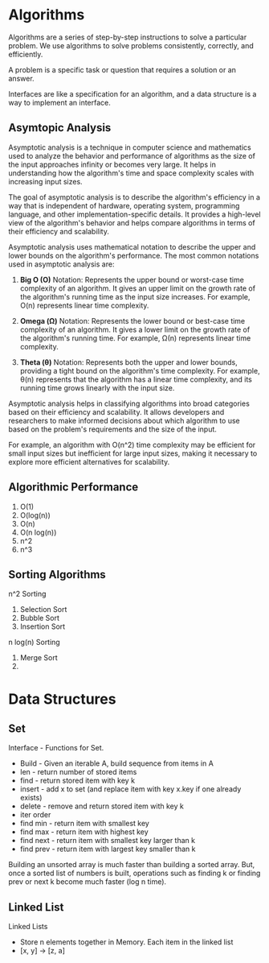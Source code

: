 # Algorithms
Algorithms are a series of step-by-step instructions to solve a particular problem.  We use algorithms to solve problems consistently, correctly, and efficiently.

A problem is a specific task or question that requires a solution or an answer.

Interfaces are like a specification for an algorithm, and a data structure is a way to implement an interface.

## Asymtopic Analysis
Asymptotic analysis is a technique in computer science and mathematics used to analyze the behavior and performance of algorithms as the size of the input approaches infinity or becomes very large. It helps in understanding how the algorithm's time and space complexity scales with increasing input sizes.

The goal of asymptotic analysis is to describe the algorithm's efficiency in a way that is independent of hardware, operating system, programming language, and other implementation-specific details. It provides a high-level view of the algorithm's behavior and helps compare algorithms in terms of their efficiency and scalability.

Asymptotic analysis uses mathematical notation to describe the upper and lower bounds on the algorithm's performance. The most common notations used in asymptotic analysis are:

1. **Big O (O)** Notation: Represents the upper bound or worst-case time complexity of an algorithm. It gives an upper limit on the growth rate of the algorithm's running time as the input size increases. For example, O(n) represents linear time complexity.

2. **Omega (Ω)** Notation: Represents the lower bound or best-case time complexity of an algorithm. It gives a lower limit on the growth rate of the algorithm's running time. For example, Ω(n) represents linear time complexity.

3. **Theta (θ)** Notation: Represents both the upper and lower bounds, providing a tight bound on the algorithm's time complexity. For example, θ(n) represents that the algorithm has a linear time complexity, and its running time grows linearly with the input size.

Asymptotic analysis helps in classifying algorithms into broad categories based on their efficiency and scalability. It allows developers and researchers to make informed decisions about which algorithm to use based on the problem's requirements and the size of the input.

For example, an algorithm with O(n^2) time complexity may be efficient for small input sizes but inefficient for large input sizes, making it necessary to explore more efficient alternatives for scalability.

## Algorithmic Performance
1. O(1)
2. O(log(n))
3. O(n)
4. O(n log(n))
5. n^2
6. n^3


## Sorting Algorithms
n^2 Sorting
1. Selection Sort
2. Bubble Sort
3. Insertion Sort
   
n log(n) Sorting 
1. Merge Sort
2. 

# Data Structures

## Set
Interface - Functions for Set.
- Build - Given an iterable A, build sequence from items in A
- len - return number of stored items
- find - return stored item with key k
- insert - add x to set (and replace item with key x.key if one already exists)
- delete - remove and return stored item with key k
- iter order
- find min - return item with smallest key
- find max - return item with highest key
- find next - return item with smallest key larger than k
- find prev - return item with largest key smaller than k

Building an unsorted array is much faster than building a sorted array.  But, once a sorted list of numbers is built, operations such as finding k or finding prev or next k become much faster (log n time).

## Linked List
Linked Lists
- Store n elements together in Memory.  Each item in the linked list 
- [x, y] -> [z, a]